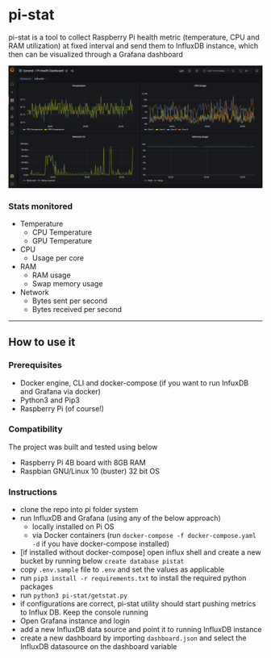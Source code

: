 # pi-stat

pi-stat is a tool to collect Raspberry Pi health metric (temperature, CPU and RAM utilization) at fixed interval and send them to InfluxDB instance, which then can be visualized through a Grafana dashboard

![grafana dashboard](blob/image/pi-stat-dashboard.png)

### Stats monitored
- Temperature
    - CPU Temperature
    - GPU Temperature
- CPU
    - Usage per core
- RAM
    - RAM usage
    - Swap memory usage
- Network
    - Bytes sent per second
    - Bytes received per second

---

## How to use it
### Prerequisites
- Docker engine, CLI and docker-compose (if you want to run InfuxDB and Grafana via docker)
- Python3 and Pip3
- Raspberry Pi (of course!)

### Compatibility
The project was built and tested using below 
- Raspberry Pi 4B board with 8GB RAM
- Raspbian GNU/Linux 10 (buster) 32 bit OS

### Instructions
- clone the repo into pi folder system
- run InfluxDB and Grafana (using any of the below approach)
    - locally installed on Pi OS
    - via Docker containers (run `docker-compose -f docker-compose.yaml -d` if you have docker-compose installed)
- [if installed without docker-compose] open influx shell and create a new bucket by running below `create database pistat`
- copy `.env.sample` file to `.env` and set the values as applicable
- run `pip3 install -r requirements.txt` to install the required python packages
- run `python3 pi-stat/getstat.py`
- if configurations are correct, pi-stat utility should start pushing metrics to Influx DB. Keep the console running
- Open Grafana instance and login
- add a new InfluxDB data source and point it to running InfluxDB instance
- create a new dashboard by importing `dashboard.json` and select the InfluxDB datasource on the dashboard variable
